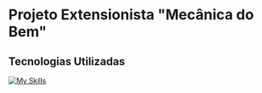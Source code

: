 # Projeto Extensionista "Mecânica do Bem"
## Tecnologias Utilizadas
[![My Skills](https://skills.thijs.gg/icons?i=bootstrap,html,css,js,nodejs,nextjs,mongodb,mysql)](https://skills.thijs.gg)
